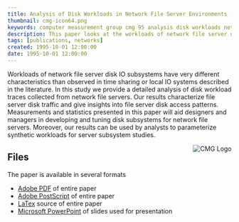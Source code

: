 ```yaml
---
title: Analysis of Disk Workloads in Network File Server Environments (CMG 95)
thumbnail: cmg-icon64.png
keywords: computer measurement group cmg 95 analysis disk workloads network file server
description: This paper looks at the workloads of network file server disk IO subsystems which have very different characteristics than observed in time sharing or local IO systems described in the literature.
tags: [publications, networks]
created: 1995-10-01 12:00:00
date: 1995-10-01 12:00:00
---
```

Workloads of network file server disk IO subsystems have very different characteristics than observed in time sharing or local IO systems described in the literature. In this study we provide a detailed analysis of disk workload traces collected from network file servers. Our results characterize file server disk traffic and give insights into file server disk access patterns.  Measurements and statistics presented in this paper will aid designers and managers in developing and tuning disk subsystems for network file servers.  Moreover, our results can be used by analysts to parameterize synthetic workloads for server subsystem studies.

<img src="{{site.baseurl}}/logos/cmglogo.png" style="float:right;" alt="CMG Logo" />

## Files

The paper is available in several formats

* <a href="{{site.baseurl}}/files/cmg95.pdf">Adobe PDF</a> of entire paper
* <a href="{{site.baseurl}}/files/cmg95.ps">Adobe PostScript</a> of entire paper
* <a href="{{site.baseurl}}/files/cmg95.txt">LaTex</a> source of entire paper
* <a href="{{site.baseurl}}/files/cmg95.ppt">Microsoft PowerPoint</a> of slides used for presentation
